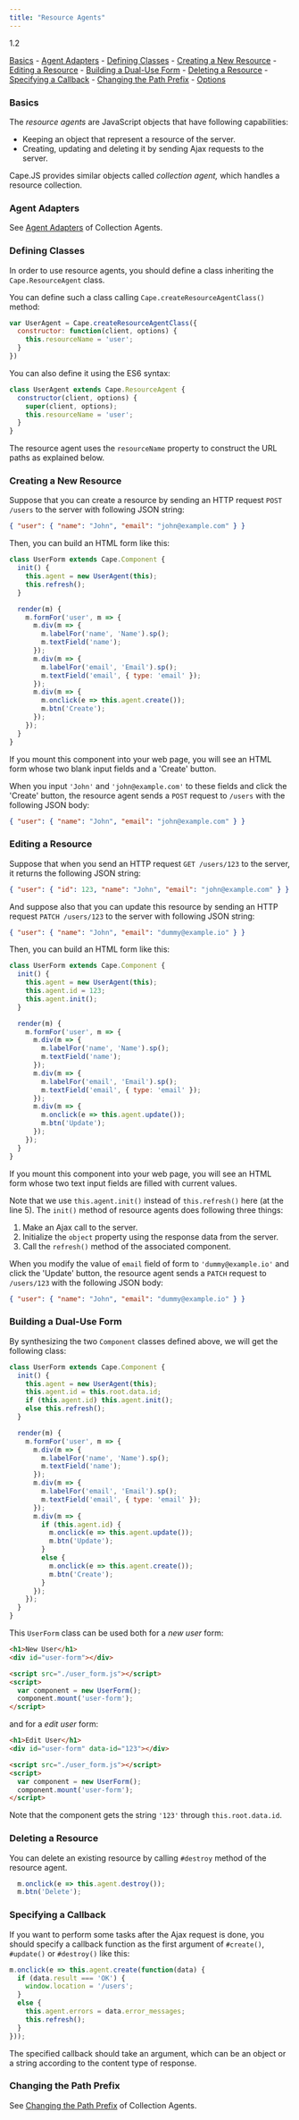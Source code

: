 ```yaml
---
title: "Resource Agents"
---
```


<span class="badge alert-info">1.2</span>

[Basics](#basics) -
[Agent Adapters](#agent-adapters) -
[Defining Classes](#defining-classes) -
[Creating a New Resource](#creating-a-new-resource) -
[Editing a Resource](#deleting-a-resource) -
[Building a Dual-Use Form](#building-a-dual-use-form) -
[Deleting a Resource](#deleting-a-resource) -
[Specifying a Callback](#specifying-a-callback) -
[Changing the Path Prefix](#changing-path-prefix) -
[Options](#options)

<a class="anchor" id="basics"></a>
### Basics

The _resource agents_ are JavaScript objects that have following capabilities:

* Keeping an object that represent a resource of the server.
* Creating, updating and deleting it by sending Ajax requests to the server.

Cape.JS provides similar objects called _collection agent,_
which handles a resource collection.


<a class="anchor" id="agent-adapters"></a>
### Agent Adapters

See [Agent Adapters](../collection_agents#agent-adapters) of Collection Agents.


<a class="anchor" id="defining-classes"></a>
### Defining Classes

In order to use resource agents, you should define a class inheriting the
`Cape.ResourceAgent` class.

You can define such a class calling `Cape.createResourceAgentClass()` method:

```javascript
var UserAgent = Cape.createResourceAgentClass({
  constructor: function(client, options) {
    this.resourceName = 'user';
  }
})
```

You can also define it using the ES6 syntax:

```javascript
class UserAgent extends Cape.ResourceAgent {
  constructor(client, options) {
    super(client, options);
    this.resourceName = 'user';
  }
}
```

The resource agent uses the `resourceName` property to construct the URL paths
as explained below.


<a class="anchor" id="creating-a-new-resource"></a>
### Creating a New Resource

Suppose that you can create a resource by sending an HTTP request `POST /users`
to the server with following JSON string:

```json
{ "user": { "name": "John", "email": "john@example.com" } }
```

Then, you can build an HTML form like this:

```javascript
class UserForm extends Cape.Component {
  init() {
    this.agent = new UserAgent(this);
    this.refresh();
  }

  render(m) {
    m.formFor('user', m => {
      m.div(m => {
        m.labelFor('name', 'Name').sp();
        m.textField('name');
      });
      m.div(m => {
        m.labelFor('email', 'Email').sp();
        m.textField('email', { type: 'email' });
      });
      m.div(m => {
        m.onclick(e => this.agent.create());
        m.btn('Create');
      });
    });
  }
}
```

If you mount this component into your web page, you will see an HTML form
whose two blank input fields and a 'Create' button.

When you input `'John'` and `'john@example.com'` to these fields and
click the 'Create' button,
the resource agent sends a `POST` request
to `/users` with the following JSON body:

```json
{ "user": { "name": "John", "email": "john@example.com" } }
```

<a class="anchor" id="editing-a-resource"></a>
### Editing a Resource

Suppose that when you send an HTTP request `GET /users/123` to the server,
it returns the following JSON string:

```json
{ "user": { "id": 123, "name": "John", "email": "john@example.com" } }
```

And suppose also that you can update this resource by sending an HTTP request
`PATCH /users/123` to the server with following JSON string:

```json
{ "user": { "name": "John", "email": "dummy@example.io" } }
```

Then, you can build an HTML form like this:

```javascript
class UserForm extends Cape.Component {
  init() {
    this.agent = new UserAgent(this);
    this.agent.id = 123;
    this.agent.init();
  }

  render(m) {
    m.formFor('user', m => {
      m.div(m => {
        m.labelFor('name', 'Name').sp();
        m.textField('name');
      });
      m.div(m => {
        m.labelFor('email', 'Email').sp();
        m.textField('email', { type: 'email' });
      });
      m.div(m => {
        m.onclick(e => this.agent.update());
        m.btn('Update');
      });
    });
  }
}
```

If you mount this component into your web page, you will see an HTML form
whose two text input fields are filled with current values.

Note that we use `this.agent.init()` instead of `this.refresh()` here
(at the line 5).
The `init()` method of resource agents does following three things:

1. Make an Ajax call to the server.
1. Initialize the `object` property using the response data from the server.
1. Call the `refresh()` method of the associated component.

When you modify the value of `email` field of form to `'dummy@example.io'` and
click the 'Update' button,
the resource agent sends a `PATCH` request
to `/users/123` with the following JSON body:

```json
{ "user": { "name": "John", "email": "dummy@example.io" } }
```

<a class="anchor" id="building-a-dual-use-form"></a>
### Building a Dual-Use Form

By synthesizing the two `Component` classes defined above,
we will get the following class:

```javascript
class UserForm extends Cape.Component {
  init() {
    this.agent = new UserAgent(this);
    this.agent.id = this.root.data.id;
    if (this.agent.id) this.agent.init();
    else this.refresh();
  }

  render(m) {
    m.formFor('user', m => {
      m.div(m => {
        m.labelFor('name', 'Name').sp();
        m.textField('name');
      });
      m.div(m => {
        m.labelFor('email', 'Email').sp();
        m.textField('email', { type: 'email' });
      });
      m.div(m => {
        if (this.agent.id) {
          m.onclick(e => this.agent.update());
          m.btn('Update');
        }
        else {
          m.onclick(e => this.agent.create());
          m.btn('Create');
        }
      });
    });
  }
}
```

This `UserForm` class can be used both for a _new user_ form:

```html
<h1>New User</h1>
<div id="user-form"></div>

<script src="./user_form.js"></script>
<script>
  var component = new UserForm();
  component.mount('user-form');
</script>
```

and for a _edit user_ form:

```html
<h1>Edit User</h1>
<div id="user-form" data-id="123"></div>

<script src="./user_form.js"></script>
<script>
  var component = new UserForm();
  component.mount('user-form');
</script>
```

Note that the component gets the string `'123'` through `this.root.data.id`.

<a class="anchor" id="deleting-a-resource"></a>
### Deleting a Resource

You can delete an existing resource by calling `#destroy` method of the resource agent.

```javascript
  m.onclick(e => this.agent.destroy());
  m.btn('Delete');
```

<a class="anchor" id="specifying-a-callback"></a>
### Specifying a Callback

If you want to perform some tasks after the Ajax request is done, you should
specify a callback function as the first argument of `#create()`, `#update()`
or `#destroy()` like this:

```javascript
m.onclick(e => this.agent.create(function(data) {
  if (data.result === 'OK') {
    window.location = '/users';
  }
  else {
    this.agent.errors = data.error_messages;
    this.refresh();
  }
}));
```

The specified callback should take an argument, which can be an object or a string
according to the content type of response.


<a class="anchor" id="changing-path-prefix"></a>
### Changing the Path Prefix

See [Changing the Path Prefix](../collection_agents#changing-path-prefix) of Collection Agents.
